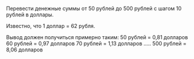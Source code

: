 Перевести денежные суммы от 50 рублей до 500 рублей с шагом 10 рублей в доллары.

Известно, что 1 доллар = 62 рубля.

Вывод должен получиться примерно таким:
50 рублей = 0,81 долларов
60 рублей = 0,97 долларов
70 рублей = 1,13 долларов
.....
500 рублей = 8,06 долларов